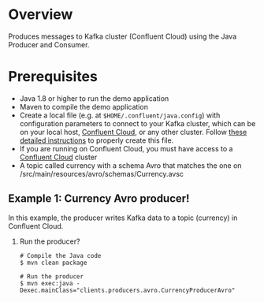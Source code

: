 # Overview
Produces messages to Kafka cluster (Confluent Cloud) using the Java Producer and Consumer.

# Prerequisites

* Java 1.8 or higher to run the demo application
* Maven to compile the demo application
* Create a local file (e.g. at `$HOME/.confluent/java.config`) with configuration parameters to connect to your Kafka cluster, which can be on your local host, [Confluent Cloud](https://www.confluent.io/confluent-cloud/?utm_source=github&utm_medium=demo&utm_campaign=ch.examples_type.community_content.clients-ccloud), or any other cluster.  Follow [these detailed instructions](https://github.com/confluentinc/configuration-templates/tree/master/README.md) to properly create this file. 
* If you are running on Confluent Cloud, you must have access to a [Confluent Cloud](https://www.confluent.io/confluent-cloud/?utm_source=github&utm_medium=demo&utm_campaign=ch.examples_type.community_content.clients-ccloud) cluster
* A topic called currency with a schema Avro that matches the one on /src/main/resources/avro/schemas/Currency.avsc

## Example 1: Currency Avro producer!
In this example, the producer writes Kafka data to a topic (currency) in Confluent Cloud.

1. Run the producer? 

	```shell
	# Compile the Java code
	$ mvn clean package
	
	# Run the producer
	$ mvn exec:java -Dexec.mainClass="clients.producers.avro.CurrencyProducerAvro"
	```	